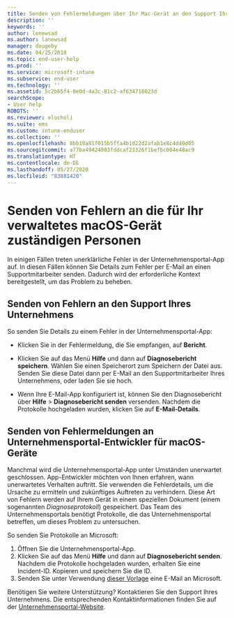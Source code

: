 ```yaml
---
title: Senden von Fehlermeldungen über Ihr Mac-Gerät an den Support Ihres Unternehmens | Microsoft-Dokumentation
description: ''
keywords: ''
author: lenewsad
ms.author: lanewsad
manager: dougeby
ms.date: 04/25/2018
ms.topic: end-user-help
ms.prod: ''
ms.service: microsoft-intune
ms.subservice: end-user
ms.technology: ''
ms.assetid: 5c2b65f4-0e0d-4a3c-81c2-af634718023d
searchScope:
- User help
ROBOTS: ''
ms.reviewer: elocholi
ms.suite: ems
ms.custom: intune-enduser
ms.collection: ''
ms.openlocfilehash: 8bb10a81f015b5ffa4b1d22d2afab1e8c4d40d05
ms.sourcegitcommit: a77ba49424803fddcaf23326f1befbc004e48ac9
ms.translationtype: HT
ms.contentlocale: de-DE
ms.lasthandoff: 05/27/2020
ms.locfileid: "83881420"
---
```

# <a name="submit-errors-to-the-right-people-for-your-managed-macos-device"></a>Senden von Fehlern an die für Ihr verwaltetes macOS-Gerät zuständigen Personen

In einigen Fällen treten unerklärliche Fehler in der Unternehmensportal-App auf. In diesen Fällen können Sie Details zum Fehler per E-Mail an einen Supportmitarbeiter senden. Dadurch wird der erforderliche Kontext bereitgestellt, um das Problem zu beheben.

## <a name="send-errors-to-your-company-support"></a>Senden von Fehlern an den Support Ihres Unternehmens

So senden Sie Details zu einem Fehler in der Unternehmensportal-App:

- Klicken Sie in der Fehlermeldung, die Sie empfangen, auf **Bericht**.

- Klicken Sie auf das Menü **Hilfe** und dann auf **Diagnosebericht speichern**. Wählen Sie einen Speicherort zum Speichern der Datei aus. Senden Sie diese Datei dann per E-Mail an den Supportmitarbeiter Ihres Unternehmens, oder laden Sie sie hoch.

- Wenn Ihre E-Mail-App konfiguriert ist, können Sie den Diagnosebericht über **Hilfe** > **Diagnosebericht senden** versenden. Nachdem die Protokolle hochgeladen wurden, klicken Sie auf **E-Mail-Details**.

## <a name="send-errors-to-the-company-portal-developers-for-macos-devices"></a>Senden von Fehlermeldungen an Unternehmensportal-Entwickler für macOS-Geräte

Manchmal wird die Unternehmensportal-App unter Umständen unerwartet geschlossen. App-Entwickler möchten von Ihnen erfahren, wann unerwartetes Verhalten auftritt. Sie verwenden die Fehlerdetails, um die Ursache zu ermitteln und zukünftiges Auftreten zu verhindern. Diese Art von Fehlern werden auf Ihrem Gerät in einem speziellen Dokument (einem sogenannten _Diagnoseprotokoll_) gespeichert. Das Team des Unternehmensportals benötigt Protokolle, die das Unternehmensportal betreffen, um dieses Problem zu untersuchen.

So senden Sie Protokolle an Microsoft:

1. Öffnen Sie die Unternehmensportal-App.
2. Klicken Sie auf das Menü **Hilfe** und dann auf **Diagnosebericht senden**.  Nachdem die Protokolle hochgeladen wurden, erhalten Sie eine Incident-ID. Kopieren und speichern Sie die ID.
3. Senden Sie unter Verwendung <a href="mailto:IntuneCPiOSfeedback@microsoft.com?subject=My Company Portal App Closed Unexpectedly&body=Paste your incident ID and describe the incident here.">dieser Vorlage</a> eine E-Mail an Microsoft.

Benötigen Sie weitere Unterstützung? Kontaktieren Sie den Support Ihres Unternehmens. Die entsprechenden Kontaktinformationen finden Sie auf der [Unternehmensportal-Website](https://go.microsoft.com/fwlink/?linkid=2010980).
